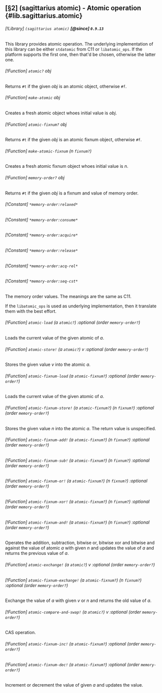 [§2] (sagittarius atomic) - Atomic operation {#lib.sagittarius.atomic}
-------------

###### [!Library] `(sagittarius atomic)` **[@since] `0.9.13`**

This library provides atomic operation. The underlying implementation
of this library can be either `stdatomic` from C11 or `libatomic_ops`.
If the platform supports the first one, then that'd be chosen, otherwise
the latter one.

###### [!Function] `atomic?` _obj_

Returns `#t` if the given _obj_ is an atomic object, otherwise `#f`.

###### [!Function] `make-atomic` _obj_

Creates a fresh atomic object whoes initial value is _obj_.

###### [!Function] `atomic-fixnum?` _obj_

Returns `#t` if the given _obj_ is an atomic fixnum object, otherwise `#f`.

###### [!Function] `make-atomic-fixnum` (_n_ `fixnum?`)

Creates a fresh atomic fixnum object whoes initial value is _n_.

###### [!Function] `memory-order?` _obj_

Returns `#t` if the given _obj_ is a fixnum and value of memory order.

###### [!Constant] `*memory-order:relaxed*`
###### [!Constant] `*memory-order:consume*`
###### [!Constant] `*memory-order:acquire*`
###### [!Constant] `*memory-order:release*`
###### [!Constant] `*memory-order:acq-rel*`
###### [!Constant] `*memory-order:seq-cst*`

The memory order values. The meanings are the same as C11.

If the `libatomic_ops` is used as underlying implementation, then it
translate them with the best effort.

###### [!Function] `atomic-load` (_a_ `atomic?`) :optional (_order_ `memory-order?`)

Loads the current value of the given atomic of _a_.

###### [!Function] `atomic-store!` (_a_ `atomic?`) _v_ :optional (_order_ `memory-order?`)

Stores the given value _v_ into the atomic _a_.

###### [!Function] `atomic-fixnum-load` (_a_ `atomic-fixnum?`) :optional (_order_ `memory-order?`)

Loads the current value of the given atomic of _a_.

###### [!Function] `atomic-fixnum-store!` (_a_ `atomic-fixnum?`) (_n_ `fixnum?`) :optional (_order_ `memory-order?`)

Stores the given value _n_ into the atomic _a_.
The return value is unspecified.

###### [!Function] `atomic-fixnum-add!` (_a_ `atomic-fixnum?`) (_n_ `fixnum?`) :optional (_order_ `memory-order?`)
###### [!Function] `atomic-fixnum-sub!` (_a_ `atomic-fixnum?`) (_n_ `fixnum?`) :optional (_order_ `memory-order?`)
###### [!Function] `atomic-fixnum-or!` (_a_ `atomic-fixnum?`) (_n_ `fixnum?`) :optional (_order_ `memory-order?`)
###### [!Function] `atomic-fixnum-xor!` (_a_ `atomic-fixnum?`) (_n_ `fixnum?`) :optional (_order_ `memory-order?`)
###### [!Function] `atomic-fixnum-and!` (_a_ `atomic-fixnum?`) (_n_ `fixnum?`) :optional (_order_ `memory-order?`)

Operates the addition, subtraction, bitwise or, bitwise xor and bitwise and
against the value of atomic _a_ with given _n_ and updates the value of _a_
and returns the previous value of _a_.

###### [!Function] `atomic-exchange!` (_a_ `atomic?`) _v_ :optional (_order_ `memory-order?`)
###### [!Function] `atomic-fixnum-exchange!` (_a_ `atomic-fixnum?`) (_n_ `fixnum?`) :optional (_order_ `memory-order?`)

Exchange the value of _a_ with given _v_ or _n_ and returns the old value
of _a_.

###### [!Function] `atomic-compare-and-swap!` (_a_ `atomic?`) _v_ :optional (_order_ `memory-order?`)

CAS operation.

###### [!Function] `atomic-fixnum-inc!` (_a_ `atomic-fixnum?`) :optional (_order_ `memory-order?`)
###### [!Function] `atomic-fixnum-dec!` (_a_ `atomic-fixnum?`) :optional (_order_ `memory-order?`)

Increment or decrement the value of given _a_ and updates the value.
